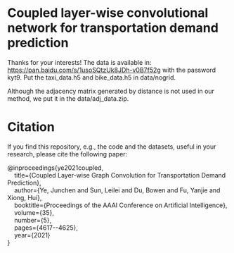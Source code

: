 # Coupled layer-wise convolutional network for transportation demand prediction
Thanks for your interests! The data is available in: https://pan.baidu.com/s/1usoSQtzUk8JDh-v0B7f52g  with the password kyt9. Put the taxi_data.h5 and bike_data.h5 in data/nogrid.

Although the adjacency matrix generated by distance is not used in our method, we put it in the data/adj_data.zip.


# Citation
If you find this repository, e.g., the code and the datasets, useful in your research, please cite the following paper:

@inproceedings{ye2021coupled,  
  &nbsp;&nbsp;&nbsp;&nbsp;title={Coupled Layer-wise Graph Convolution for Transportation Demand Prediction},  
  &nbsp;&nbsp;&nbsp;&nbsp;author={Ye, Junchen and Sun, Leilei and Du, Bowen and Fu, Yanjie and Xiong, Hui},  
  &nbsp;&nbsp;&nbsp;&nbsp;booktitle={Proceedings of the AAAI Conference on Artificial Intelligence},  
  &nbsp;&nbsp;&nbsp;&nbsp;volume={35},  
  &nbsp;&nbsp;&nbsp;&nbsp;number={5},  
  &nbsp;&nbsp;&nbsp;&nbsp;pages={4617--4625},  
  &nbsp;&nbsp;&nbsp;&nbsp;year={2021}  
}
